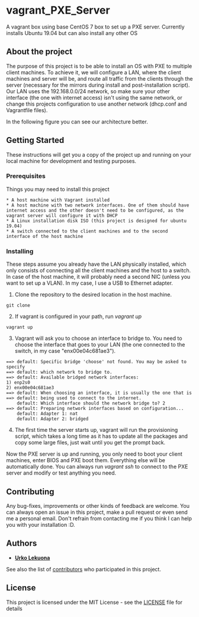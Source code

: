 # vagrant_PXE_Server
A vagrant box using base CentOS 7 box to set up a PXE server. Currently installs Ubuntu 19.04 but can also install any other OS

## About the project
The purpose of this project is to be able to install an OS with PXE to multiple client machines. To achieve it, we will configure a LAN, where the client machines and server will be, and route all traffic from the clients through the server (necessary for the mirrors during install and post-installation script). Our LAN uses the 192.168.0.0/24 network, so make sure your other interface (the one with internet access) isn't using the same network, or change this projects configuration to use another network (dhcp.conf and Vagrantfile files).

In the following figure you can see our architecture better.

## Getting Started

These instructions will get you a copy of the project up and running on your local machine for development and testing purposes.

### Prerequisites

Things you may need to install this project

```
* A host machine with Vagrant installed
* A host machine with two network interfaces. One of them should have internet access and the other doesn't need to be configured, as the vagrant server will configure it with DHCP
* A Linux installation disk ISO (this project is designed for ubuntu 19.04)
* A switch connected to the client machines and to the second interface of the host machine
```
### Installing

These steps assume you already have the LAN physically installed, which only consists of connecting all the client machines and the host to a switch. In case of the host machine, it will probably need a second NIC (unless you want to set up a VLAN). In my case, I use a USB to Ethernet adapter.

1. Clone the repository to the desired location in the host machine.
```
git clone 
```
2. If vagrant is configured in your path, run *vagrant up*
```
vagrant up
```
3. Vagrant will ask you to choose an interface to bridge to. You need to choose the interface that goes to your LAN (the one connected to the switch, in my case "enx00e04c681ae3").
```
==> default: Specific bridge 'choose' not found. You may be asked to specify
==> default: which network to bridge to.
==> default: Available bridged network interfaces:
1) enp2s0
2) enx00e04c681ae3
==> default: When choosing an interface, it is usually the one that is
==> default: being used to connect to the internet.
    default: Which interface should the network bridge to? 2
==> default: Preparing network interfaces based on configuration...
    default: Adapter 1: nat
    default: Adapter 2: bridged
```
4. The first time the server starts up, vagrant will run the provisioning script, which takes a long time as it has to update all the packages and copy some large files, just wait until you get the prompt back.

Now the PXE server is up and running, you only need to boot your client machines, enter BIOS and PXE boot them. Everything else will be automatically done. You can always run *vagrant ssh* to connect to the PXE server and modify or test anything you need.


## Contributing

Any bug-fixes, improvements or other kinds of feedback are welcome. You can always open an issue in this project, make a pull request or even send me a personal email. Don't refrain from contacting me if you think I can help you with your installation :D.

## Authors

* **[Urko Lekuona](https://github.com/UrkoLekuona)**

See also the list of [contributors](https://github.com/UrkoLekuona/vagrant_PXE_Server/contributors) who participated in this project.

## License

This project is licensed under the MIT License - see the [LICENSE](LICENSE) file for details


